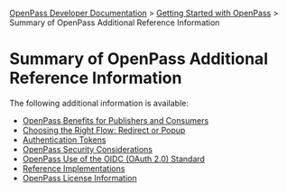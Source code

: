 [OpenPass Developer Documentation](../README.md) > [Getting Started with OpenPass](../getting-started.md) > Summary of OpenPass Additional Reference Information

# Summary of OpenPass Additional Reference Information

The following additional information is available:

* [OpenPass Benefits for Publishers and Consumers](benefits.md)
* [Choosing the Right Flow: Redirect or Popup](redirect-vs-popup.md)
* [Authentication Tokens](tokens-auth.md)
* [OpenPass Security Considerations](security.md)
* [OpenPass Use of the OIDC (OAuth 2.0) Standard](oidc.md)
* [Reference Implementations](reference-implementations.md)
* [OpenPass License Information](license.md)
